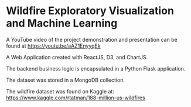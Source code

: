 # Wildfire Exploratory Visualization and Machine Learning

A YouTube video of the project demonstration and presentation can be found at https://youtu.be/aAZ1EnyyqEk

A Web Application created with ReactJS, D3, and ChartJS.

The backend business logic is encapsulated in a Python Flask application.

The dataset was stored in a MongoDB collection.

The wildfire dataset was found on Kaggle at: https://www.kaggle.com/rtatman/188-million-us-wildfires